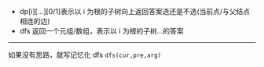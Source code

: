 - dp[i][...][0/1]表示以 i 为根的子树向上返回答案选还是不选(当前点/与父结点相连的边)
- dfs 返回一个元组/数组，表示以 i 为根的子树...的答案

---

如果没有思路，就写记忆化 dfs `dfs(cur,pre,arg)`
